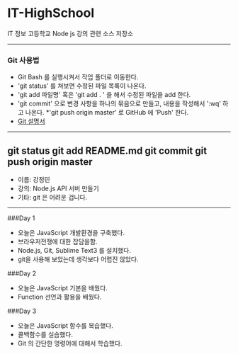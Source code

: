 # IT-HighSchool
IT 정보 고등학교 Node js 강의 관련 소스 저장소

---

### Git 사용법
* Git Bash 를 실행시켜서 작업 폴더로 이동한다.
* 'git status' 를 쳐보면 수정된 파일 목록이 나온다.
* 'git add 파일명' 혹은 'git add . ' 을 해서 수정된
파일을 add 한다.
* 'git commit' 으로 변경 사항을 하나의 묶음으로 만들고,
내용을 작성해서 ':wq' 하고 나온다.
*'git push origin master' 로 GitHub 에 'Push' 한다.
* [Git 설명서](https://marklodato.github.io/visual-git-guide/index-ko.html)

---

git status
git add README.md
git commit
git push origin master
---


* 이름: 강정민
* 강의: Node.js API 서버 만들기
* 기타: git 은 어려운 겁니다.
 
---

###Day 1
* 오늘은 JavaScript 개발환경을 구축했다.
* 브라우저전쟁에 대한 잡담을함.
* Node.js, Git, Sublime Text3 를 설치했다.
* git을 사용해 보았는데 생각보다 어렵진 않았다.


###Day 2
* 오늘은 JavaScript 기본을 배웠다.
* Function 선언과 활용을 배웠다.


###Day 3
* 오늘은 JavaScript 함수를 복습했다.
* 콜백함수를 실습했다.
* Git 의 간단한 명령어에 대해서 학습했다.